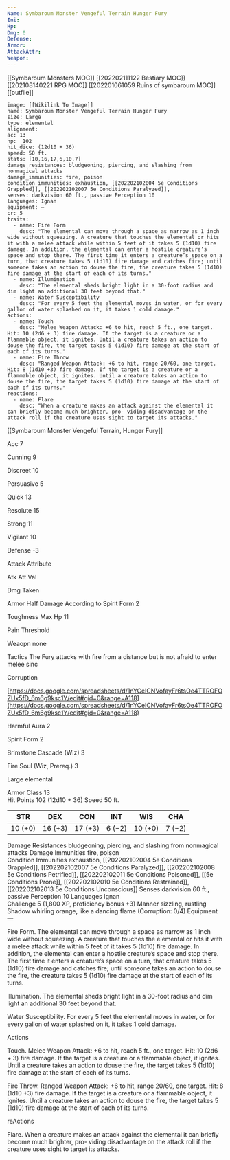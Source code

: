 ```yaml
---
Name: Symbaroum Monster Vengeful Terrain Hunger Fury
Ini: 
Hp: 
Dmg: 0
Defense: 
Armor: 
AttackAttr: 
Weapon: 
---
```

[[Symbaroum Monsters MOC]]
[[202202111122 Bestiary MOC]]
[[202108140221 RPG MOC]]
[[202201061059 Ruins of symbaroum MOC]]
[[outfile]]
```statblock
image: [[Wikilink To Image]]
name: Symbaroum Monster Vengeful Terrain Hunger Fury
size: Large
type: elemental
alignment:
ac: 13
hp:  102
hit_dice: (12d10 + 36)
speed: 50 ft.
stats: [10,16,17,6,10,7]
damage_resistances: bludgeoning, piercing, and slashing from nonmagical attacks
damage_immunities: fire, poison
condition_immunities: exhaustion, [[202202102004 5e Conditions Grappled]], [[202202102007 5e Conditions Paralyzed]],
senses: darkvision 60 ft., passive Perception 10
languages: Ignan
equipment: —
cr: 5
traits:
  - name: Fire Form
    desc: "The elemental can move through a space as narrow as 1 inch wide without squeezing. A creature that touches the elemental or hits it with a melee attack while within 5 feet of it takes 5 (1d10) fire damage. In addition, the elemental can enter a hostile creature’s space and stop there. The first time it enters a creature’s space on a turn, that creature takes 5 (1d10) fire damage and catches fire; until someone takes an action to douse the fire, the creature takes 5 (1d10) fire damage at the start of each of its turns."
  - name: Illumination
    desc: "The elemental sheds bright light in a 30-foot radius and dim light an additional 30 feet beyond that."
  - name: Water Susceptibility
    desc: "For every 5 feet the elemental moves in water, or for every gallon of water splashed on it, it takes 1 cold damage."
actions:
  - name: Touch
    desc: "Melee Weapon Attack: +6 to hit, reach 5 ft., one target. Hit: 10 (2d6 + 3) fire damage. If the target is a creature or a flammable object, it ignites. Until a creature takes an action to douse the fire, the target takes 5 (1d10) fire damage at the start of each of its turns."
  - name: Fire Throw
    desc: "Ranged Weapon Attack: +6 to hit, range 20/60, one target. Hit: 8 (1d10 +3) fire damage. If the target is a creature or a flammable object, it ignites. Until a creature takes an action to douse the fire, the target takes 5 (1d10) fire damage at the start of each of its turns."
reactions:
  - name: Flare
    desc: "When a creature makes an attack against the elemental it can briefly become much brighter, pro- viding disadvantage on the attack roll if the creature uses sight to target its attacks."
```
[[Symbaroum Monster Vengeful Terrain, Hunger Fury]]

Acc 7

Cunning 9

Discreet 10

Persuasive 5

Quick 13

Resolute 15

Strong 11

Vigilant 10

Defense -3

Attack Attribute

Atk Att Val

Dmg Taken

Armor Half Damage According to Spirit Form 2

Toughness Max Hp 11

Pain Threshold

Weaopn none

Tactics The Fury attacks with fire from a distance but is not afraid to enter melee sinc

Corruption

[https://docs.google.com/spreadsheets/d/1nYCeICNVofayFr6tsOe4TTROFOZUx5fD_6m6g9ksc1Y/edit#gid=0&range=A118](https://docs.google.com/spreadsheets/d/1nYCeICNVofayFr6tsOe4TTROFOZUx5fD_6m6g9ksc1Y/edit#gid=0&range=A118)

Harmful Aura 2

Spirit Form 2

Brimstone Cascade (Wiz) 3

Fire Soul (Wiz, Prereq.) 3



Large elemental

Armor Class 13  
Hit Points 102 (12d10 + 36) 
Speed 50 ft.

 

| STR     | DEX     | CON     | INT    | WIS     | CHA    |
| ------- | ------- | ------- | ------ | ------- | ------ |
| 10 (+0) | 16 (+3) | 17 (+3) | 6 (−2) | 10 (+0) | 7 (−2) |

 

Damage Resistances bludgeoning, piercing, and slashing from nonmagical attacks
Damage Immunities fire, poison  
Condition Immunities exhaustion, [[202202102004 5e Conditions Grappled]], [[202202102007 5e Conditions Paralyzed]],
[[202202102008 5e Conditions Petrified]], [[202202102011 5e Conditions Poisoned]], [[5e Conditions Prone]], [[202202102010 5e Conditions Restrained]], [[202202102013 5e Conditions Unconscious]]
Senses darkvision 60 ft., passive Perception 10
Languages Ignan  
Challenge 5 (1,800 XP, proficiency bonus +3)
Manner sizzling, rustling  
Shadow whirling orange, like a dancing flame (Corruption: 0/4)
Equipment —

 

Fire Form. The elemental can move through a space as narrow as 1 inch wide without squeezing. A creature that touches the elemental or hits it with a melee attack while within 5 feet of it takes 5 (1d10) fire damage. In addition, the elemental can enter a hostile creature’s space and stop there. The first time it enters a creature’s space on a turn, that creature takes 5 (1d10) fire damage and catches fire; until someone takes an action to douse the fire, the creature takes 5 (1d10) fire damage at the start of each of its turns.

Illumination. The elemental sheds bright light in a 30-foot radius and dim light an additional 30 feet beyond that.

Water Susceptibility. For every 5 feet the elemental moves in water, or for every gallon of water splashed on it, it takes 1 cold damage.

Actions

Touch. Melee Weapon Attack: +6 to hit, reach 5 ft., one target. Hit: 10 (2d6 + 3) fire damage. If the target is a creature or a flammable object, it ignites. Until a creature takes an action to douse the fire, the target takes 5 (1d10) fire damage at the start of each of its turns.

Fire Throw. Ranged Weapon Attack: +6 to hit, range 20/60, one target. Hit: 8 (1d10 +3) fire damage. If the target is a creature or a flammable object, it ignites. Until a creature takes an action to douse the fire, the target takes 5 (1d10) fire damage at the start of each of its turns.

reActions

Flare. When a creature makes an attack against the elemental it can briefly become much brighter, pro- viding disadvantage on the attack roll if the creature uses sight to target its attacks.

